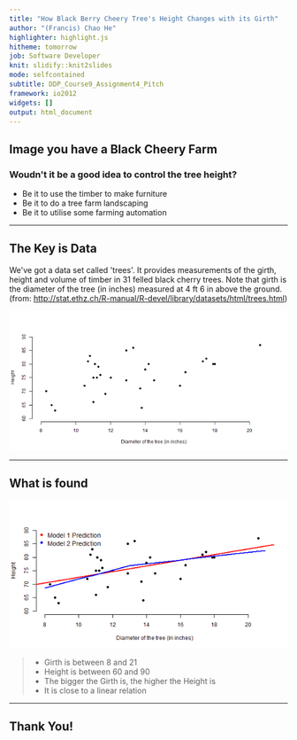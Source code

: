 ```yaml
---
title: "How Black Berry Cheery Tree's Height Changes with its Girth"
author: "(Francis) Chao He"
highlighter: highlight.js
hitheme: tomorrow
job: Software Developer
knit: slidify::knit2slides
mode: selfcontained
subtitle: DDP_Course9_Assignment4_Pitch
framework: io2012
widgets: []
output: html_document
---
```


## Image you have a Black Cheery Farm

### Woudn't it be a good idea to control the tree height?

- Be it to use the timber to make furniture
- Be it to do a tree farm landscaping
- Be it to utilise some farming automation

---

## The Key is Data

We've got a data set called 'trees'. It provides measurements of the girth, height and volume of timber in 31 felled black cherry trees. Note that girth is the diameter of the tree (in inches) measured at 4 ft 6 in above the ground. (from: http://stat.ethz.ch/R-manual/R-devel/library/datasets/html/trees.html)

![plot of chunk myplot](assets/fig/myplot-1.png)

---

## What is found 

![plot of chunk myPredict](assets/fig/myPredict-1.png)

> - Girth is between 8 and 21
> - Height is between 60 and 90
> - The bigger the Girth is, the higher the Height is
> - It is close to a linear relation

---

## Thank You!


